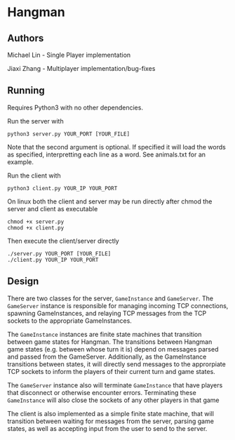 # Hangman
## Authors
Michael Lin - Single Player implementation

Jiaxi Zhang - Multiplayer implementation/bug-fixes
## Running
Requires Python3 with no other dependencies.

Run the server with
```
python3 server.py YOUR_PORT [YOUR_FILE]
```

Note that the second argument is optional. If specified it will load the words
as specified, interpretting each line as a word. See animals.txt for an example.

Run the client with
```
python3 client.py YOUR_IP YOUR_PORT
```

On linux both the client and server may be run directly after
chmod the server and client as executable

```
chmod +x server.py
chmod +x client.py
```

Then execute the client/server directly

```
./server.py YOUR_PORT [YOUR_FILE]
./client.py YOUR_IP YOUR_PORT
```

## Design
There are two classes for the server, `GameInstance` and `GameServer`.
The `GameServer` instance is responsible for managing incoming TCP connections, spawning GameInstances,
and relaying TCP messages from the TCP sockets to the appropriate GameInstances.

The `GameInstance` instances are finite state machines that transition between game states for Hangman.
The transitions between Hangman game states (e.g. between whose turn it is) depend on messages
parsed and passed from the GameServer. Additionally, as the GameInstance transitions between states,
it will directly send messages to the approrpiate TCP sockets to inform the players of their current
turn and game states.

The `GameServer` instance also will terminate `GameInstance` that have players that disconnect or otherwise
encounter errors. Terminating these `GameInstance` will also close the sockets of any other players in that game

The client is also implemented as a simple finite state machine, that will transition between waiting
for messages from the server, parsing game states, as well as accepting input from the user
to send to the server.
